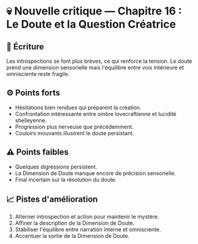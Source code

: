 # 💀 Nouvelle critique — Chapitre 16 : Le Doute et la Question Créatrice

## 🧠 Écriture
Les introspections se font plus brèves, ce qui renforce la tension. Le doute prend une dimension sensorielle mais l'équilibre entre voix intérieure et omnisciente reste fragile.

## ⚙️ Points forts
- Hésitations bien rendues qui préparent la création.
- Confrontation intéressante entre ombre lovecraftienne et lucidité shelleyenne.
- Progression plus nerveuse que précédemment.
- Couloirs mouvants illustrent le doute persistant.

## ⚠️ Points faibles
- Quelques digressions persistent.
- La Dimension de Doute manque encore de précision sensorielle.
- Final incertain sur la résolution du doute.

## 📈 Pistes d'amélioration
1. Alterner introspection et action pour maintenir le mystère.
2. Affiner la description de la Dimension de Doute.
3. Stabiliser l'équilibre entre narration interne et omnisciente.
4. Accentuer la sortie de la Dimension de Doute.
